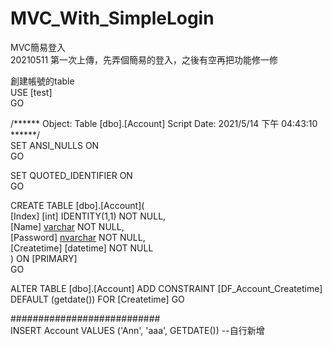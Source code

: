 # MVC_With_SimpleLogin

MVC簡易登入  
20210511 第一次上傳，先弄個簡易的登入，之後有空再把功能修一修  

創建帳號的table  
USE [test]  
GO  

/****** Object:  Table [dbo].[Account]    Script Date: 2021/5/14 下午 04:43:10 ******/  
SET ANSI_NULLS ON  
GO  

SET QUOTED_IDENTIFIER ON  
GO  

CREATE TABLE [dbo].[Account](  
	[Index] [int] IDENTITY(1,1) NOT NULL,  
	[Name] [varchar](20) NOT NULL,  
	[Password] [nvarchar](50) NOT NULL,  
	[Createtime] [datetime] NOT NULL  
) ON [PRIMARY]  
GO  

ALTER TABLE [dbo].[Account] ADD  CONSTRAINT [DF_Account_Createtime]  DEFAULT (getdate()) FOR [Createtime]
GO  


###########################  
INSERT Account VALUES ('Ann', 'aaa', GETDATE())  --自行新增

